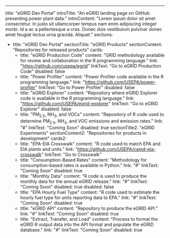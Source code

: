 ---
title: "eGRID Dev Portal"
introTitle: "An eGRID landing page on GitHub presenting power plant data."
introContent: "Lorem ipsum dolor sit amet consectetur. In justo sit ullamcorper tempus nam enim adipiscing integer morbi. Id a ac a pellentesque a cras. Donec duis vestibulum pulvinar donec amet feugiat lectus urna gravida. Aliquet."
sections:
  - title: "eGRID Dev Portal"
    sectionTitle: "eGRID Products"
    sectionContent: "Repositories for released products"
    cards:
      - title: "eGRID Production Code"
        content: "GRID methodology available for review and collaboration in the R programming language."
        link: "https://github.com/usepa/egrid"
        linkText: "Go to eGRID Production Code"
        disabled: false
      - title: "Power Profiler"
        content: "Power Profiler code available in the R programming language."
        link: "https://github.com/USEPA/power-profiler"
        linkText: "Go to Power Profiler"
        disabled: false
      - title: "eGRID Explorer"
        content: "Repository where eGRID Explorer code is available in the R programming language."
        link: "https://github.com/USEPA/egrid-explorer"
        linkText: "Go to eGRID Explorer"
        disabled: false
      - title: "PM<sub>2.5</sub>, NH<sub>3</sub>, and VOCs"
        content: "Repository of R code used to determine PM<sub>2.5</sub>, NH<sub>3</sub>, and VOC emissions and emission rates."
        link: "#"
        linkText: "Coming Soon"
        disabled: true
    sectionTitle2: "eGRID Experiments"
    sectionContent2: "Repositories for products in development"
    cards2:
      - title: "EPA-EIA Crosswalk"
        content: "R code used to match EPA and EIA plants and units."
        link: "https://github.com/USEPA/camd-eia-crosswalk"
        linkText: "Go to Crosswalk"
      - title: "Consumption-Based Rates"
        content: "Methodology for consumption-based rates is available in Python."
        link: "#"
        linkText: "Coming Soon"
        disabled: true
      - title: "Monthly Data"
        content: "R code is used to produce the monthly data for the annual eGRID release."
        link: "#"
        linkText: "Coming Soon"
        disabled: true
        disabled: false
      - title: "EPA Hourly Fuel Type"
        content: "R code used to estimate the hourly fuel type for units reporting data to EPA."
        link: "#"
        linkText: "Coming Soon"
        disabled: true
      - title: "eGRID API"
        content: "Repository to produce the eGRID API."
        link: "#"
        linkText: "Coming Soon"
        disabled: true
      - title: "Extract, Transfer, and Load"
        content: "Process to format the eGRID R output data into the API format and populate the eGRID database."
        link: "#"
        linkText: "Coming Soon"
        disabled: true
